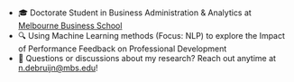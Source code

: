 - 🎓 Doctorate Student in Business Administration & Analytics at [Melbourne Business School](https://mbs.edu/degree-programs/doctoral-program-in-business-administration-and-analytics)
- 🔍 Using Machine Learning methods (Focus: NLP) to explore the Impact of Performance Feedback on Professional Development
- 💬 Questions or discussions about my research? Reach out anytime at n.debruijn@mbs.edu!

